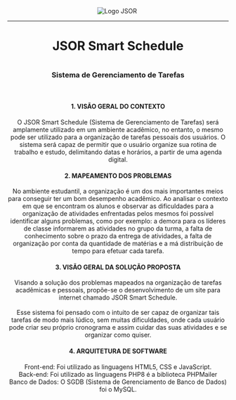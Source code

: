 <div align="center">
    <img src="https://github.com/JSOR-Smart-Schedule/Projeto_JSOR_Apresentado_08-08-2023/assets/115905335/70ad2e44-9059-438d-af12-ef8d27bd9356" alt="Logo JSOR">
<img>
<hr>
<h1 align="center">JSOR Smart Schedule<h1>
<h3 align="center">Sistema de Gerenciamento de Tarefas</h3>
<br> 
<h4>1. VISÃO GERAL DO CONTEXTO</h4>
  O JSOR Smart Schedule (Sistema de Gerenciamento de Tarefas) será amplamente
utilizado em um ambiente acadêmico, no entanto, o mesmo pode ser utilizado para a
organização de tarefas pessoais dos usuários. O sistema será capaz de permitir que o usuário
organize sua rotina de trabalho e estudo, delimitando datas e horários, a partir de uma agenda
digital.
<h4>2. MAPEAMENTO DOS PROBLEMAS</h4>
  No ambiente estudantil, a organização é um dos mais importantes meios para
conseguir ter um bom desempenho acadêmico. Ao analisar o contexto em que se encontram
os alunos e observar as dificuldades para a organização de atividades enfrentadas pelos
mesmos foi possível identificar alguns problemas, como por exemplo: a demora para os
líderes de classe informarem as atividades no grupo da turma, a falta de conhecimento sobre o
prazo da entrega de atividades, a falta de organização por conta da quantidade de matérias e a
má distribuição de tempo para efetuar cada tarefa.
<h4>3. VISÃO GERAL DA SOLUÇÃO PROPOSTA</h4>
  Visando a solução dos problemas mapeados na organização de tarefas acadêmicas e
pessoais, propõe-se o desenvolvimento de um site para internet chamado JSOR Smart
Schedule. <br> <br>
  Esse sistema foi pensado com o intuito de ser capaz de organizar tais tarefas de modo
mais lúdico, sem muitas dificuldades, onde cada usuário pode criar seu próprio cronograma e
assim cuidar das suas atividades e se organizar como quiser.
<h4>4. ARQUITETURA DE SOFTWARE</h4>
  Front-end: Foi utilizado as linguagens HTML5, CSS e JavaScript.<br>
  Back-end: Foi utilizado as linguagens PHP8 é a biblioteca PHPMailer <br>
  Banco de Dados: O SGDB (Sistema de Gerenciamento de Banco de Dados) foi o MySQL.



